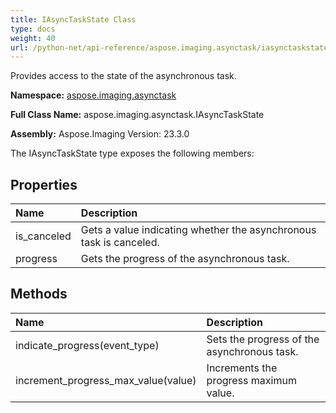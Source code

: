 ```yaml
---
title: IAsyncTaskState Class
type: docs
weight: 40
url: /python-net/api-reference/aspose.imaging.asynctask/iasynctaskstate/
---
```


Provides access to the state of the asynchronous task.

**Namespace:** [aspose.imaging.asynctask](/imaging/python-net/api-reference/aspose.imaging.asynctask/)

**Full Class Name:** aspose.imaging.asynctask.IAsyncTaskState

**Assembly:**  Aspose.Imaging Version: 23.3.0

The IAsyncTaskState type exposes the following members:
## **Properties**
|**Name**|**Description**|
| :- | :- |
|is_canceled|Gets a value indicating whether the asynchronous task is canceled.|
|progress|Gets the progress of the asynchronous task.|
## **Methods**
|**Name**|**Description**|
| :- | :- |
|indicate_progress(event_type)|Sets the progress of the asynchronous task.|
|increment_progress_max_value(value)|Increments the progress maximum value.|
